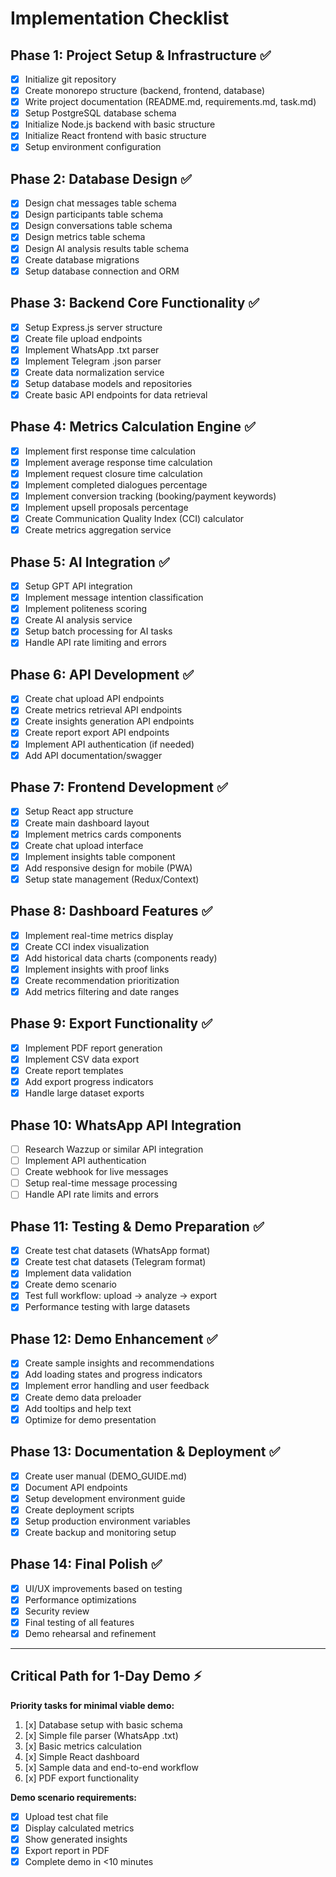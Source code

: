 # Implementation Checklist

## Phase 1: Project Setup & Infrastructure ✅
- [x] Initialize git repository
- [x] Create monorepo structure (backend, frontend, database)
- [x] Write project documentation (README.md, requirements.md, task.md)
- [x] Setup PostgreSQL database schema
- [x] Initialize Node.js backend with basic structure
- [x] Initialize React frontend with basic structure
- [x] Setup environment configuration

## Phase 2: Database Design ✅
- [x] Design chat messages table schema
- [x] Design participants table schema
- [x] Design conversations table schema
- [x] Design metrics table schema
- [x] Design AI analysis results table schema
- [x] Create database migrations
- [x] Setup database connection and ORM

## Phase 3: Backend Core Functionality ✅
- [x] Setup Express.js server structure
- [x] Create file upload endpoints
- [x] Implement WhatsApp .txt parser
- [x] Implement Telegram .json parser
- [x] Create data normalization service
- [x] Setup database models and repositories
- [x] Create basic API endpoints for data retrieval

## Phase 4: Metrics Calculation Engine ✅
- [x] Implement first response time calculation
- [x] Implement average response time calculation
- [x] Implement request closure time calculation
- [x] Implement completed dialogues percentage
- [x] Implement conversion tracking (booking/payment keywords)
- [x] Implement upsell proposals percentage
- [x] Create Communication Quality Index (CCI) calculator
- [x] Create metrics aggregation service

## Phase 5: AI Integration ✅
- [x] Setup GPT API integration
- [x] Implement message intention classification
- [x] Implement politeness scoring
- [x] Create AI analysis service
- [x] Setup batch processing for AI tasks
- [x] Handle API rate limiting and errors

## Phase 6: API Development ✅
- [x] Create chat upload API endpoints
- [x] Create metrics retrieval API endpoints
- [x] Create insights generation API endpoints
- [x] Create report export API endpoints
- [x] Implement API authentication (if needed)
- [x] Add API documentation/swagger

## Phase 7: Frontend Development ✅
- [x] Setup React app structure
- [x] Create main dashboard layout
- [x] Implement metrics cards components
- [x] Create chat upload interface
- [x] Implement insights table component
- [x] Add responsive design for mobile (PWA)
- [x] Setup state management (Redux/Context)

## Phase 8: Dashboard Features ✅
- [x] Implement real-time metrics display
- [x] Create CCI index visualization
- [x] Add historical data charts (components ready)
- [x] Implement insights with proof links
- [x] Create recommendation prioritization
- [x] Add metrics filtering and date ranges

## Phase 9: Export Functionality ✅
- [x] Implement PDF report generation
- [x] Implement CSV data export
- [x] Create report templates
- [x] Add export progress indicators
- [x] Handle large dataset exports

## Phase 10: WhatsApp API Integration
- [ ] Research Wazzup or similar API integration
- [ ] Implement API authentication
- [ ] Create webhook for live messages
- [ ] Setup real-time message processing
- [ ] Handle API rate limits and errors

## Phase 11: Testing & Demo Preparation ✅
- [x] Create test chat datasets (WhatsApp format)
- [x] Create test chat datasets (Telegram format)
- [x] Implement data validation
- [x] Create demo scenario
- [x] Test full workflow: upload → analyze → export
- [x] Performance testing with large datasets

## Phase 12: Demo Enhancement ✅
- [x] Create sample insights and recommendations
- [x] Add loading states and progress indicators
- [x] Implement error handling and user feedback
- [x] Create demo data preloader
- [x] Add tooltips and help text
- [x] Optimize for demo presentation

## Phase 13: Documentation & Deployment ✅
- [x] Create user manual (DEMO_GUIDE.md)
- [x] Document API endpoints
- [x] Setup development environment guide
- [x] Create deployment scripts
- [x] Setup production environment variables
- [x] Create backup and monitoring setup

## Phase 14: Final Polish ✅
- [x] UI/UX improvements based on testing
- [x] Performance optimizations
- [x] Security review
- [x] Final testing of all features
- [x] Demo rehearsal and refinement

---

## Critical Path for 1-Day Demo ⚡
**Priority tasks for minimal viable demo:**
1. [x] Database setup with basic schema
2. [x] Simple file parser (WhatsApp .txt)
3. [x] Basic metrics calculation
4. [x] Simple React dashboard
5. [x] Sample data and end-to-end workflow
6. [x] PDF export functionality

**Demo scenario requirements:**
- [x] Upload test chat file
- [x] Display calculated metrics
- [x] Show generated insights
- [x] Export report in PDF
- [x] Complete demo in <10 minutes